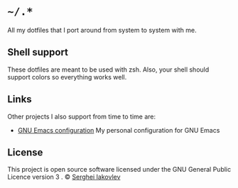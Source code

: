 # `~/.*`

All my dotfiles that I port around from system to system with me.

## Shell support

These dotfiles are meant to be used with zsh.  Also, your shell should support
colors so everything works well.

## Links

Other projects I also support from time to time are:

- [GNU Emacs configuration][emacs.d] My personal configuration for GNU Emacs

## License

This project is open source software licensed under the GNU General
Public Licence version 3 .  © [Serghei Iakovlev][github]

[emacs.d]: https://github.com/sergeyklay/.emacs.d
[github]: https://github.com/sergeyklay
